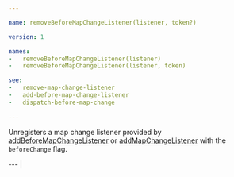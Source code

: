 ```yaml
---

name: removeBeforeMapChangeListener(listener, token?)

version: 1

names:
-   removeBeforeMapChangeListener(listener)
-   removeBeforeMapChangeListener(listener, token)

see:
-   remove-map-change-listener
-   add-before-map-change-listener
-   dispatch-before-map-change

---
```


Unregisters a map change listener provided by
[addBeforeMapChangeListener](add-before-map-change-listener) or
[addMapChangeListener](add-map-change-listener) with the `beforeChange`
flag.

--- |


